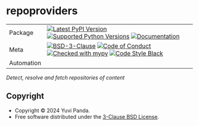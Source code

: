 # repoproviders

|            |                                                                                                                                                                                                                                                                                                                                                                                                                              |
| ---------- | ---------------------------------------------------------------------------------------------------------------------------------------------------------------------------------------------------------------------------------------------------------------------------------------------------------------------------------------------------------------------------------------------------------------------------- |
| Package    | [![Latest PyPI Version](https://img.shields.io/pypi/v/repoproviders.svg)](https://pypi.org/project/repoproviders/) [![Supported Python Versions](https://img.shields.io/pypi/pyversions/repoproviders.svg)](https://pypi.org/project/repoproviders/) [![Documentation](https://readthedocs.org/projects/repoproviders/badge/?version=latest)](https://repoproviders.readthedocs.io/en/latest/?badge=latest)                  |
| Meta       | [![BSD-3-Clause](https://img.shields.io/pypi/l/repoproviders.svg)](LICENSE) [![Code of Conduct](https://img.shields.io/badge/Contributor%20Covenant-v2.0%20adopted-ff69b4.svg)](.github/CODE_OF_CONDUCT.md) [![Checked with mypy](https://www.mypy-lang.org/static/mypy_badge.svg)](https://mypy-lang.org/) [![Code Style Black](https://img.shields.io/badge/code%20style-black-000000.svg)](https://github.com/ambv/black) |
| Automation |                                                                                                                                                                                                                                                                                                                                                                                                                              |

_Detect, resolve and fetch repositories of content_

## Copyright

- Copyright © 2024 Yuvi Panda.
- Free software distributed under the [3-Clause BSD License](./LICENSE).
